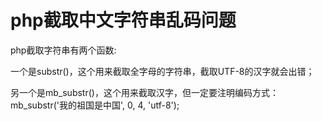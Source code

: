 php截取中文字符串乱码问题
==

php截取字符串有两个函数:

一个是substr()，这个用来截取全字母的字符串，截取UTF-8的汉字就会出错；

另一个是mb_substr()，这个用来截取汉字，但一定要注明编码方式：mb_substr('我的祖国是中国', 0, 4, 'utf-8');
